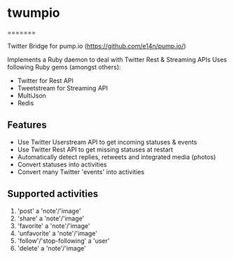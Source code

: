 # twumpio
=======

Twitter Bridge for pump.io (https://github.com/e14n/pump.io/)

Implements a Ruby daemon to deal with Twitter Rest & Streaming APIs
Uses following Ruby gems (amongst others):

- Twitter for Rest API
- Tweetstream for Streaming API
- MultiJson
- Redis

## Features

- Use Twitter Userstream API to get incoming statuses & events
- Use Twitter Rest API to get missing statuses at restart
- Automatically detect replies, retweets and integrated media (photos)
- Convert statuses into activities
- Convert many Twitter 'events' into activities

## Supported activities

1. 'post' a 'note'/'image'
2. 'share' a 'note'/'image'
3. 'favorite' a 'note'/'image'
4. 'unfavorite' a 'note'/'image'
5. 'follow'/'stop-following' a 'user'
6. 'delete' a 'note'/'image'
